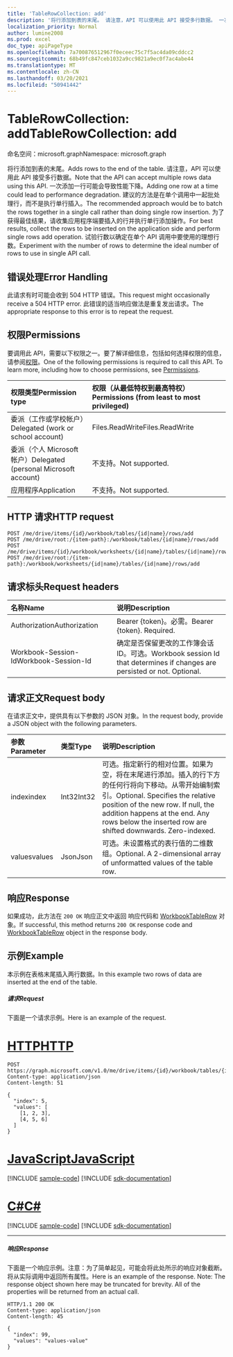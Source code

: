 ```yaml
---
title: 'TableRowCollection: add'
description: '将行添加到表的末尾。 请注意，API 可以使用此 API 接受多行数据。 一次添加一行可能会导致性能下降。 建议的方法是在单个调用中一起批处理行，而不是执行单行插入。 为了获得最佳结果，请收集应用程序端要插入的行并执行单行添加操作。 试验行数以确定在单个 API 调用中要使用的理想行数。 '
localization_priority: Normal
author: lumine2008
ms.prod: excel
doc_type: apiPageType
ms.openlocfilehash: 7a700876512967f0eceec75c7f5ac4da09cddcc2
ms.sourcegitcommit: 68b49fc847ceb1032a9cc9821a9ec0f7ac4abe44
ms.translationtype: MT
ms.contentlocale: zh-CN
ms.lasthandoff: 03/20/2021
ms.locfileid: "50941442"
---
```

# <a name="tablerowcollection-add"></a><span data-ttu-id="75e9a-108">TableRowCollection: add</span><span class="sxs-lookup"><span data-stu-id="75e9a-108">TableRowCollection: add</span></span>

<span data-ttu-id="75e9a-109">命名空间：microsoft.graph</span><span class="sxs-lookup"><span data-stu-id="75e9a-109">Namespace: microsoft.graph</span></span>

<span data-ttu-id="75e9a-110">将行添加到表的末尾。</span><span class="sxs-lookup"><span data-stu-id="75e9a-110">Adds rows to the end of the table.</span></span> <span data-ttu-id="75e9a-111">请注意，API 可以使用此 API 接受多行数据。</span><span class="sxs-lookup"><span data-stu-id="75e9a-111">Note that the API can accept multiple rows data using this API.</span></span> <span data-ttu-id="75e9a-112">一次添加一行可能会导致性能下降。</span><span class="sxs-lookup"><span data-stu-id="75e9a-112">Adding one row at a time could lead to performance degradation.</span></span> <span data-ttu-id="75e9a-113">建议的方法是在单个调用中一起批处理行，而不是执行单行插入。</span><span class="sxs-lookup"><span data-stu-id="75e9a-113">The recommended approach would be to batch the rows together in a single call rather than doing single row insertion.</span></span> <span data-ttu-id="75e9a-114">为了获得最佳结果，请收集应用程序端要插入的行并执行单行添加操作。</span><span class="sxs-lookup"><span data-stu-id="75e9a-114">For best results, collect the rows to be inserted on the application side and perform single rows add operation.</span></span> <span data-ttu-id="75e9a-115">试验行数以确定在单个 API 调用中要使用的理想行数。</span><span class="sxs-lookup"><span data-stu-id="75e9a-115">Experiment with the number of rows to determine the ideal number of rows to use in single API call.</span></span> 

## <a name="error-handling"></a><span data-ttu-id="75e9a-116">错误处理</span><span class="sxs-lookup"><span data-stu-id="75e9a-116">Error Handling</span></span>

<span data-ttu-id="75e9a-117">此请求有时可能会收到 504 HTTP 错误。</span><span class="sxs-lookup"><span data-stu-id="75e9a-117">This request might occasionally receive a 504 HTTP error.</span></span> <span data-ttu-id="75e9a-118">此错误的适当响应做法是重复发出请求。</span><span class="sxs-lookup"><span data-stu-id="75e9a-118">The appropriate response to this error is to repeat the request.</span></span>

## <a name="permissions"></a><span data-ttu-id="75e9a-119">权限</span><span class="sxs-lookup"><span data-stu-id="75e9a-119">Permissions</span></span>
<span data-ttu-id="75e9a-p104">要调用此 API，需要以下权限之一。要了解详细信息，包括如何选择权限的信息，请参阅[权限](/graph/permissions-reference)。</span><span class="sxs-lookup"><span data-stu-id="75e9a-p104">One of the following permissions is required to call this API. To learn more, including how to choose permissions, see [Permissions](/graph/permissions-reference).</span></span>

|<span data-ttu-id="75e9a-122">权限类型</span><span class="sxs-lookup"><span data-stu-id="75e9a-122">Permission type</span></span>      | <span data-ttu-id="75e9a-123">权限（从最低特权到最高特权）</span><span class="sxs-lookup"><span data-stu-id="75e9a-123">Permissions (from least to most privileged)</span></span>              |
|:--------------------|:---------------------------------------------------------|
|<span data-ttu-id="75e9a-124">委派（工作或学校帐户）</span><span class="sxs-lookup"><span data-stu-id="75e9a-124">Delegated (work or school account)</span></span> | <span data-ttu-id="75e9a-125">Files.ReadWrite</span><span class="sxs-lookup"><span data-stu-id="75e9a-125">Files.ReadWrite</span></span>    |
|<span data-ttu-id="75e9a-126">委派（个人 Microsoft 帐户）</span><span class="sxs-lookup"><span data-stu-id="75e9a-126">Delegated (personal Microsoft account)</span></span> | <span data-ttu-id="75e9a-127">不支持。</span><span class="sxs-lookup"><span data-stu-id="75e9a-127">Not supported.</span></span>    |
|<span data-ttu-id="75e9a-128">应用程序</span><span class="sxs-lookup"><span data-stu-id="75e9a-128">Application</span></span> | <span data-ttu-id="75e9a-129">不支持。</span><span class="sxs-lookup"><span data-stu-id="75e9a-129">Not supported.</span></span> |

## <a name="http-request"></a><span data-ttu-id="75e9a-130">HTTP 请求</span><span class="sxs-lookup"><span data-stu-id="75e9a-130">HTTP request</span></span>
<!-- { "blockType": "ignored" } -->
```http
POST /me/drive/items/{id}/workbook/tables/{id|name}/rows/add
POST /me/drive/root:/{item-path}:/workbook/tables/{id|name}/rows/add
POST /me/drive/items/{id}/workbook/worksheets/{id|name}/tables/{id|name}/rows/add
POST /me/drive/root:/{item-path}:/workbook/worksheets/{id|name}/tables/{id|name}/rows/add

```
## <a name="request-headers"></a><span data-ttu-id="75e9a-131">请求标头</span><span class="sxs-lookup"><span data-stu-id="75e9a-131">Request headers</span></span>
| <span data-ttu-id="75e9a-132">名称</span><span class="sxs-lookup"><span data-stu-id="75e9a-132">Name</span></span>       | <span data-ttu-id="75e9a-133">说明</span><span class="sxs-lookup"><span data-stu-id="75e9a-133">Description</span></span>|
|:---------------|:----------|
| <span data-ttu-id="75e9a-134">Authorization</span><span class="sxs-lookup"><span data-stu-id="75e9a-134">Authorization</span></span>  | <span data-ttu-id="75e9a-p105">Bearer {token}。必需。</span><span class="sxs-lookup"><span data-stu-id="75e9a-p105">Bearer {token}. Required.</span></span> |
| <span data-ttu-id="75e9a-137">Workbook-Session-Id</span><span class="sxs-lookup"><span data-stu-id="75e9a-137">Workbook-Session-Id</span></span>  | <span data-ttu-id="75e9a-p106">确定是否保留更改的工作簿会话 ID。可选。</span><span class="sxs-lookup"><span data-stu-id="75e9a-p106">Workbook session Id that determines if changes are persisted or not. Optional.</span></span>|

## <a name="request-body"></a><span data-ttu-id="75e9a-140">请求正文</span><span class="sxs-lookup"><span data-stu-id="75e9a-140">Request body</span></span>
<span data-ttu-id="75e9a-141">在请求正文中，提供具有以下参数的 JSON 对象。</span><span class="sxs-lookup"><span data-stu-id="75e9a-141">In the request body, provide a JSON object with the following parameters.</span></span>

| <span data-ttu-id="75e9a-142">参数</span><span class="sxs-lookup"><span data-stu-id="75e9a-142">Parameter</span></span>    | <span data-ttu-id="75e9a-143">类型</span><span class="sxs-lookup"><span data-stu-id="75e9a-143">Type</span></span>   |<span data-ttu-id="75e9a-144">说明</span><span class="sxs-lookup"><span data-stu-id="75e9a-144">Description</span></span>|
|:---------------|:--------|:----------|
|<span data-ttu-id="75e9a-145">index</span><span class="sxs-lookup"><span data-stu-id="75e9a-145">index</span></span>|<span data-ttu-id="75e9a-146">Int32</span><span class="sxs-lookup"><span data-stu-id="75e9a-146">Int32</span></span>|<span data-ttu-id="75e9a-p107">可选。指定新行的相对位置。如果为空，将在末尾进行添加。插入的行下方的任何行将向下移动。从零开始编制索引。</span><span class="sxs-lookup"><span data-stu-id="75e9a-p107">Optional. Specifies the relative position of the new row. If null, the addition happens at the end. Any rows below the inserted row are shifted downwards. Zero-indexed.</span></span>|
|<span data-ttu-id="75e9a-152">values</span><span class="sxs-lookup"><span data-stu-id="75e9a-152">values</span></span>|<span data-ttu-id="75e9a-153">Json</span><span class="sxs-lookup"><span data-stu-id="75e9a-153">Json</span></span>|<span data-ttu-id="75e9a-p108">可选。未设置格式的表行值的二维数组。</span><span class="sxs-lookup"><span data-stu-id="75e9a-p108">Optional. A 2-dimensional array of unformatted values of the table row.</span></span>|

## <a name="response"></a><span data-ttu-id="75e9a-156">响应</span><span class="sxs-lookup"><span data-stu-id="75e9a-156">Response</span></span>

<span data-ttu-id="75e9a-157">如果成功，此方法在 `200 OK` 响应正文中返回 响应代码和 [WorkbookTableRow](../resources/tablerow.md) 对象。</span><span class="sxs-lookup"><span data-stu-id="75e9a-157">If successful, this method returns `200 OK` response code and [WorkbookTableRow](../resources/tablerow.md) object in the response body.</span></span>

## <a name="example"></a><span data-ttu-id="75e9a-158">示例</span><span class="sxs-lookup"><span data-stu-id="75e9a-158">Example</span></span>
<span data-ttu-id="75e9a-159">本示例在表格末尾插入两行数据。</span><span class="sxs-lookup"><span data-stu-id="75e9a-159">In this example two rows of data are inserted at the end of the table.</span></span> 

##### <a name="request"></a><span data-ttu-id="75e9a-160">请求</span><span class="sxs-lookup"><span data-stu-id="75e9a-160">Request</span></span>
<span data-ttu-id="75e9a-161">下面是一个请求示例。</span><span class="sxs-lookup"><span data-stu-id="75e9a-161">Here is an example of the request.</span></span>

# <a name="http"></a>[<span data-ttu-id="75e9a-162">HTTP</span><span class="sxs-lookup"><span data-stu-id="75e9a-162">HTTP</span></span>](#tab/http)
<!-- {
  "blockType": "request",
  "name": "tablerowcollection_add_2"
}-->
```http
POST https://graph.microsoft.com/v1.0/me/drive/items/{id}/workbook/tables/{id|name}/rows/add
Content-type: application/json
Content-length: 51

{
  "index": 5,
  "values": [
    [1, 2, 3],
    [4, 5, 6]
  ]
}
```
# <a name="javascript"></a>[<span data-ttu-id="75e9a-163">JavaScript</span><span class="sxs-lookup"><span data-stu-id="75e9a-163">JavaScript</span></span>](#tab/javascript)
[!INCLUDE [sample-code](../includes/snippets/javascript/tablerowcollection-add-2-javascript-snippets.md)]
[!INCLUDE [sdk-documentation](../includes/snippets/snippets-sdk-documentation-link.md)]

# <a name="c"></a>[<span data-ttu-id="75e9a-164">C#</span><span class="sxs-lookup"><span data-stu-id="75e9a-164">C#</span></span>](#tab/csharp)
[!INCLUDE [sample-code](../includes/snippets/csharp/tablerowcollection-add-2-csharp-snippets.md)]
[!INCLUDE [sdk-documentation](../includes/snippets/snippets-sdk-documentation-link.md)]

---


##### <a name="response"></a><span data-ttu-id="75e9a-165">响应</span><span class="sxs-lookup"><span data-stu-id="75e9a-165">Response</span></span>
<span data-ttu-id="75e9a-p109">下面是一个响应示例。注意：为了简单起见，可能会将此处所示的响应对象截断。将从实际调用中返回所有属性。</span><span class="sxs-lookup"><span data-stu-id="75e9a-p109">Here is an example of the response. Note: The response object shown here may be truncated for brevity. All of the properties will be returned from an actual call.</span></span>
<!-- {
  "blockType": "response",
  "truncated": true,
  "@odata.type": "microsoft.graph.workbookTableRow"
} -->
```http
HTTP/1.1 200 OK
Content-type: application/json
Content-length: 45

{
  "index": 99,
  "values": "values-value"
}
```

<!-- uuid: 8fcb5dbc-d5aa-4681-8e31-b001d5168d79
2015-10-25 14:57:30 UTC -->
<!-- {
  "type": "#page.annotation",
  "description": "TableRowCollection: add",
  "keywords": "",
  "section": "documentation",
  "suppressions": [
  ],
  "tocPath": ""
}-->

